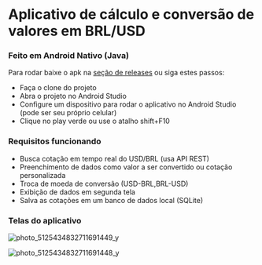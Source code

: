 # Aplicativo de cálculo e conversão de valores em BRL/USD

### Feito em Android Nativo (Java)

Para rodar baixe o apk na [seção de releases](https://github.com/mozart-maia/trabmobile/releases) ou siga estes passos:

- Faça o clone do projeto
- Abra o projeto no Android Studio
- Configure um dispositivo para rodar o aplicativo no Android Studio (pode ser seu próprio celular)
- Clique no play verde ou use o atalho shift+F10

### Requisitos funcionando

- Busca cotação em tempo real do USD/BRL (usa API REST)
- Preenchimento de dados como valor a ser convertido ou cotação personalizada
- Troca de moeda de conversão (USD-BRL,BRL-USD)
- Exibição de dados em segunda tela
- Salva as cotações em um banco de dados local (SQLite)

### Telas do aplicativo


![photo_5125434832711691449_y](https://github.com/user-attachments/assets/ed116f94-87e7-4685-884a-587d393ce9f5)



![photo_5125434832711691448_y](https://github.com/user-attachments/assets/acf4445e-b1ad-4766-b8da-fdcaf76b0555)
